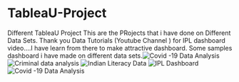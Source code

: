 # TableaU-Project
Different TableaU Project
This are the PRojects that i have done on Different Data Sets.
Thank you Data Tutorials (Youtube Channel ) for IPL dashboard video....I have learn from there  to make attractive dashboard.
Some samples dashboard i have made on different data sets.![Covid -19 Data Analysis](https://github.com/RageshRathod/TableaU-Project/assets/129820159/3fa99293-34fa-432f-a335-cdae174dcd98)
![Criminal  data analysis](https://github.com/RageshRathod/TableaU-Project/assets/129820159/77ce7410-1857-466f-ad5b-b7010cdae69f)
![Indian Literacy Data](https://github.com/RageshRathod/TableaU-Project/assets/129820159/be4c8960-bae0-4ec1-af18-256dfb187b18)
![IPL Dashboard](https://github.com/RageshRathod/TableaU-Project/assets/129820159/0c21fae3-16d1-4808-88d0-1214ce9393fe)
![Covid -19 Data Analysis](https://github.com/RageshRathod/TableaU-Project/assets/129820159/80a572ad-9371-4ae4-8067-fe3a93722cb9)
 
 
 
